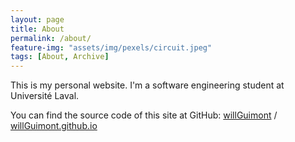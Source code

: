 ```yaml
---
layout: page
title: About
permalink: /about/
feature-img: "assets/img/pexels/circuit.jpeg"
tags: [About, Archive]
---
```


<!-- TODO add more content here -->
This is my personal website. I'm a software engineering student at Université Laval.

You can find the source code of this site at GitHub:
[willGuimont][will] /
[willGuimont.github.io](https://github.com/willGuimont/willGuimont.github.io)


[will]: https://github.com/willGuimont

 
